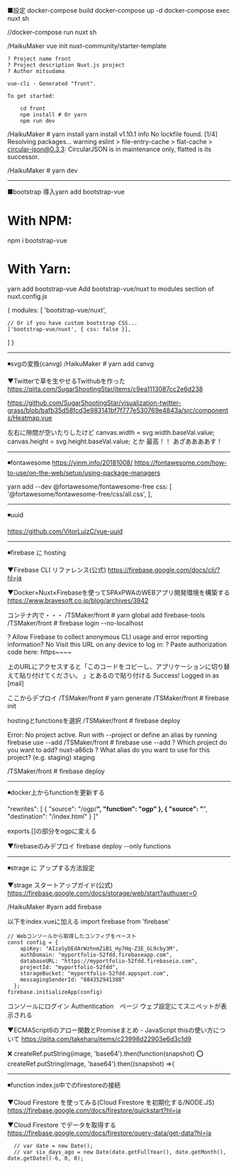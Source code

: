 ■設定
docker-compose build
docker-compose up -d
docker-compose exec nuxt sh

//docker-compose run nuxt sh

/HaikuMaker vue init nuxt-community/starter-template

    ? Project name front
    ? Project description Nuxt.js project
    ? Author mitsudama

    vue-cli · Generated "front".

    To get started:
    
        cd front
        npm install # Or yarn
        npm run dev

/HaikuMaker # yarn install
    yarn install v1.10.1
    info No lockfile found.
    [1/4] Resolving packages...
    warning eslint > file-entry-cache > flat-cache > circular-json@0.3.3: CircularJSON is in maintenance only, flatted is its successor.


/HaikuMaker # yarn dev





--------------------------------------------
■bootstrap 導入yarn add bootstrap-vue
# With NPM:
npm i bootstrap-vue

# With Yarn:
yarn add bootstrap-vue
Add bootstrap-vue/nuxt to modules section of nuxt.config.js

{
  modules: [
    'bootstrap-vue/nuxt',

    // Or if you have custom bootstrap CSS...
    ['bootstrap-vue/nuxt', { css: false }],
  ]
}


--------------------------------------------
◾svgの変換(canvg)
/HaikuMaker # yarn add canvg

▼Twitterで草を生やせるTwithubを作った
https://qiita.com/SugarShootingStar/items/c9ea1113087cc2e6d238


https://github.com/SugarShootingStar/visualization-twitter-grass/blob/bafb35d58fcd3e983141bf7f777e530769e4843a/src/components/Heatmap.vue


左右に隙間が空いたりしたけど
      canvas.width = svg.width.baseVal.value;
      canvas.height = svg.height.baseVal.value;
とか
最高！！
あざああああす！

--------------------------------------------
◾fontawesome
https://yinm.info/20181008/
https://fontawesome.com/how-to-use/on-the-web/setup/using-package-managers

yarn add --dev @fortawesome/fontawesome-free
  css: [
    '@fortawesome/fontawesome-free/css/all.css',
  ],

--------------------------------------------
◾uuid

https://github.com/VitorLuizC/vue-uuid


--------------------------------------------
◾firebase に hosting

▼Firebase CLI リファレンス(公式)
https://firebase.google.com/docs/cli/?hl=ja

▼Docker×Nuxt×Firebaseを使ってSPAxPWAのWEBアプリ開発環境を構築する
https://www.bravesoft.co.jp/blog/archives/3942

コンテナ内で・・・
/TSMaker/front # yarn global add firebase-tools
/TSMaker/front # firebase login --no-localhost

? Allow Firebase to collect anonymous CLI usage and error reporting information? No
Visit this URL on any device to log in:
? Paste authorization code here: https~~~~

上のURLにアクセスすると「このコードをコピーし、アプリケーションに切り替えて貼り付けてください。
」とあるので貼り付ける
 Success! Logged in as [mail]


ここからデプロイ
/TSMaker/front # yarn generate
/TSMaker/front # firebase init

hostingとfunctionsを選択
/TSMaker/front # firebase deploy


Error: No project active. Run with --project <projectId> or define an alias by
running firebase use --add
/TSMaker/front # firebase use --add
? Which project do you want to add? nuxt-a86cb
? What alias do you want to use for this project? (e.g. staging) staging


/TSMaker/front # firebase deploy


--------------------------------------------
◾docker上からfunctionを更新する

"rewrites": [
      {
        "source": "/ogp/**", 
        "function": "ogp"
      },
      {
        "source": "**",
        "destination": "/index.html"
      }
    ]"

exports.[]の部分をogpに変える

▼firebaseのみデプロイ
firebase deploy --only functions



--------------------------------------------
◾strage に アップする方法設定

▼strage スタートアップガイド(公式)
https://firebase.google.com/docs/storage/web/start?authuser=0


/HaikuMaker #yarn add firebase

以下をindex.vueに加える
    import firebase from 'firebase'

    // Webコンソールから取得したコンフィグをペースト
    const config = {
        apiKey: "AIzaSyDEdArWzhnmZiB1_Hy7Hq-Z3E_GL9cby3M",
        authDomain: "myportfolio-52fdd.firebaseapp.com",
        databaseURL: "https://myportfolio-52fdd.firebaseio.com",
        projectId: "myportfolio-52fdd",
        storageBucket: "myportfolio-52fdd.appspot.com",
        messagingSenderId: "884352941388"
      };
    firebase.initializeApp(config)


コンソールにログイン
Authentication　ページ
ウェブ設定にてスニペットが表示される



▼ECMAScript6のアロー関数とPromiseまとめ - JavaScript
thisの使い方について
https://qiita.com/takeharu/items/c23998d22903e6d3c1d9

❌ createRef.putString(image, 'base64').then(function(snapshot) 
⭕️ createRef.putString(image, 'base64').then((snapshot) =>{



--------------------------------------------
◾function index.js中でのfirestoreの接続


▼Cloud Firestore を使ってみる(Cloud Firestore を初期化する/NODE.JS)
https://firebase.google.com/docs/firestore/quickstart?hl=ja


▼Cloud Firestore でデータを取得する
https://firebase.google.com/docs/firestore/query-data/get-data?hl=ja



      // var date = new Date();
      // var six_days_ago = new Date(date.getFullYear(), date.getMonth(), date.getDate()-6, 0, 0);